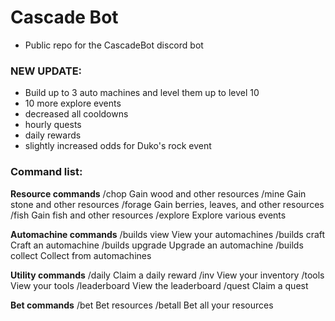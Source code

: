 # Cascade Bot
- Public repo for the CascadeBot discord bot

### NEW UPDATE:
- Build up to 3 auto machines and level them up to level 10
- 10 more explore events
- decreased all cooldowns
- hourly quests
- daily rewards
- slightly increased odds for Duko's rock event


### Command list:
**Resource commands**
/chop
Gain wood and other resources
/mine
Gain stone and other resources
/forage
Gain berries, leaves, and other resources
/fish
Gain fish and other resources
/explore
Explore various events

**Automachine commands**
/builds view
View your automachines
/builds craft
Craft an automachine
/builds upgrade
Upgrade an automachine
/builds collect
Collect from automachines

**Utility commands**
/daily
Claim a daily reward
/inv
View your inventory
/tools
View your tools
/leaderboard
View the leaderboard
/quest
Claim a quest

**Bet commands**
/bet
Bet resources
/betall
Bet all your resources
